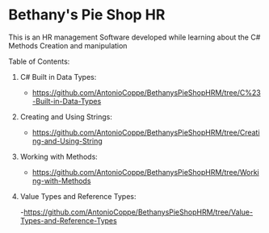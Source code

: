 # Bethany's Pie Shop HR  

This is an HR management Software developed while learning about the C# Methods Creation and manipulation

Table of Contents:

1. C# Built in Data Types:  

    - <https://github.com/AntonioCoppe/BethanysPieShopHRM/tree/C%23-Built-in-Data-Types>

2. Creating and Using Strings:

    - <https://github.com/AntonioCoppe/BethanysPieShopHRM/tree/Creating-and-Using-String>

3. Working with Methods:

    - <https://github.com/AntonioCoppe/BethanysPieShopHRM/tree/Working-with-Methods>  

4. Value Types and Reference Types:

    -<https://github.com/AntonioCoppe/BethanysPieShopHRM/tree/Value-Types-and-Reference-Types>
